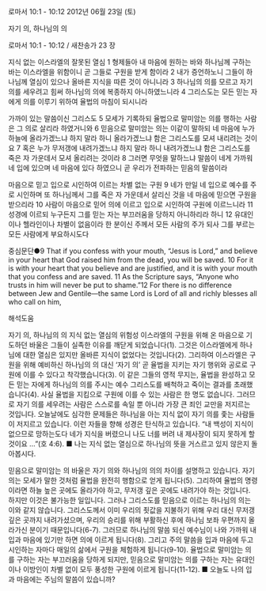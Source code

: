 로마서 10:1 - 10:12 
2012년 06월 23일 (토)

자기 의, 하나님의 의



로마서 10:1 - 10:12 / 새찬송가 23 장


지식 없는 이스라엘의 잘못된 열심 
1 형제들아 내 마음에 원하는 바와 하나님께 구하는 바는 이스라엘을 위함이니 곧 그들로 구원을 받게 함이라 2 내가 증언하노니 그들이 하나님께 열심이 있으나 올바른 지식을 따른 것이 아니니라 3 하나님의 의를 모르고 자기 의를 세우려고 힘써 하나님의 의에 복종하지 아니하였느니라 4 그리스도는 모든 믿는 자에게 의를 이루기 위하여 율법의 마침이 되시니라  

가까이 있는 말씀이신 그리스도 
5 모세가 기록하되 율법으로 말미암는 의를 행하는 사람은 그 의로 살리라 하였거니와 6 믿음으로 말미암는 의는 이같이 말하되 네 마음에 누가 하늘에 올라가겠느냐 하지 말라 하니 올라가겠느냐 함은 그리스도를 모셔 내리려는 것이요 7 혹은 누가 무저갱에 내려가겠느냐 하지 말라 하니 내려가겠느냐 함은 그리스도를 죽은 자 가운데서 모셔 올리려는 것이라 8 그러면 무엇을 말하느냐 말씀이 네게 가까워 네 입에 있으며 네 마음에 있다 하였으니 곧 우리가 전파하는 믿음의 말씀이라 

마음으로 믿고 입으로 시인하여 이르는 차별 없는 구원 
9 네가 만일 네 입으로 예수를 주로 시인하며 또 하나님께서 그를 죽은 자 가운데서 살리신 것을 네 마음에 믿으면 구원을 받으리라 10 사람이 마음으로 믿어 의에 이르고 입으로 시인하여 구원에 이르느니라 11 성경에 이르되 누구든지 그를 믿는 자는 부끄러움을 당하지 아니하리라 하니 12 유대인이나 헬라인이나 차별이 없음이라 한 분이신 주께서 모든 사람의 주가 되사 그를 부르는 모든 사람에게 부요하시도다  

중심문단●9 That if you confess with your mouth, “Jesus is Lord,” and believe in your heart that God raised him from the dead, you will be saved. 10 For it is with your heart that you believe and are justified, and it is with your mouth that you confess and are saved. 11 As the Scripture says, “Anyone who trusts in him will never be put to shame.”12 For there is no difference between Jew and Gentile―the same Lord is Lord of all and richly blesses all who call on him,

해석도움





자기 의, 하나님의 의  지식 없는 열심의 위험성 
이스라엘의 구원을 위해 온 마음으로 기도하던 바울은 그들이 실족한 이유를 깨닫게 되었습니다(1). 그것은 이스라엘에게 하나님에 대한 열심은 있지만 올바른 지식이 없었다는 것입니다(2). 그리하여 이스라엘은 구원을 위해 예비하신 하나님의 의 대신 ‘자기 의’ 곧 율법을 지키는 자기 행위와 공로로 구원에 이를 수 있다고 착각했습니다(3). 이 같은 그들의 영적 무지는, 율법을 완성하고 모든 믿는 자에게 하나님의 의를 주시는 예수 그리스도를 배척하고 죽이는 결과를 초래했습니다(4). 사실 율법을 지킴으로 구원에 이를 수 있는 사람은 한 명도 없습니다. 그러므로 자기 의를 세우려는 사람은 스스로를 속일 뿐 아니라 가장 큰 죄인 교만을 저지르는 것입니다. 오늘날에도 심각한 문제들은 하나님을 아는 지식 없이 자기 의를 좇는 사람들이 저지르고 있습니다. 이런 자들을 향해 성경은 탄식하고 있습니다. “내 백성이 지식이 없으므로 망하는도다 네가 지식을 버렸으니 나도 너를 버려 내 제사장이 되지 못하게 할 것이요 …”(호 4:6). 
■ 나는 지식 없는 열심으로 하나님의 뜻을 거스르고 있지 않은지 돌아봅시다. 

믿음으로 말미암는 의
바울은 자기 의와 하나님의 의의 차이를 설명하고 있습니다. 자기 의는 모세가 말한 것처럼 율법을 완전히 행함으로 얻게 됩니다(5). 그리하여 율법의 명령이라면 하늘 높은 곳에도 올라가야 하고, 무저갱 깊은 곳에도 내려가야 하는 것입니다. 하지만 이것은 불가능한 일입니다. 그러나 그리스도를 믿음으로 이르는 하나님의 의는 이와 같지 않습니다. 그리스도께서 이미 우리의 죗값을 지불하기 위해 우리 대신 무저갱 깊은 곳까지 내려가셨으며, 우리의 승리를 위해 부활하신 후에 하나님 보좌 우편까지 올라가신 분이기 때문입니다(6-7). 그러므로 하나님의 말씀 되신 예수님이 나와 가까워 내 입과 마음에 있기만 하면 의에 이르게 됩니다(8). 그리고 주의 말씀을 입과 마음에 두고 시인하는 자마다 매일의 삶에서 구원을 체험하게 됩니다(9-10). 율법으로 말미암는 의를 구하는 자는 부끄러움을 당하게 되지만, 믿음으로 말미암는 의를 구하는 자는 유대인이나 이방인이 차별 없이 모두 풍성한 구원에 이르게 됩니다(11-12). 
■ 오늘도 나의 입과 마음에는 주님의 말씀이 있습니까?